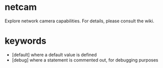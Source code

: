 # netcam
Explore network camera capabilities. For details, please consult the wiki.

# keywords
- [default] where a default value is defined
- [debug] where a statement is commented out, for debugging purposes
